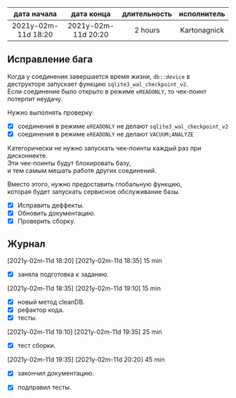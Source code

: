 
| дата начала         |   дата конца        | длительность   | исполнитель  |
|:-------------------:|:-------------------:|:--------------:|:------------:|
| 2021y-02m-11d 18:20 | 2021y-02m-11d 20:20 | 2 hours        | Kartonagnick |

Исправление бага  
----------------

Когда у соединения завершается время жизни, 
`db::device` в деструкторе запускает функцию `sqlite3_wal_checkpoint_v2`.  
Если соединение было открыто в режиме `eREADONLY`, то чек-поинт потерпит неудачу.  

Нужно выполнять проверку: 
  - [x] соединения в режиме `eREADONLY` не делают  `sqlite3_wal_checkpoint_v2`  
  - [x] соединения в режиме `eREADONLY` не делают  `VACUUM;ANALYZE`  

Категорически не нужно запускать чек-поинты каждый раз при дисконнекте.  
Эти чек-поинты будут блокировать базу,  
и тем самым мешать работе других соединений.  

Вместо этого, нужно предоставить глобальную функцию,  
которая будет запускать сервисное обслуживание базы.  

- [x] Исправить деффекты.  
- [x] Обновить документацию.  
- [x] Проверить сборку.  

Журнал  
------

[2021y-02m-11d 18:20] [2021y-02m-11d 18:35] 15 min  
 - [x] заняла подготовка к заданию.  

[2021y-02m-11d 18:35] [2021y-02m-11d 19:10] 15 min  
 - [x] новый метод cleanDB.  
 - [x] рефактор кода.  
 - [x] тесты.  

[2021y-02m-11d 19:10] [2021y-02m-11d 19:35] 25 min  
 - [x] тест сборки.  

[2021y-02m-11d 19:35] [2021y-02m-11d 20:20] 45 min  
 - [x] закончил документацию.  
 - [x] подправил тесты.  

